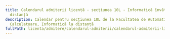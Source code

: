 ```yaml
---
title: Calendarul admiterii licență - secțiunea 10L - Informatică învățământ la
  distanță
description: Calendar pentru secțiunea 10L de la Facultatea de Automatică și
  Calculatoare, Informatică la distanță
fullPath: licenta/admitere/calendarul-admiterii/calendarul-admiterii-licenta-sectiunea-10dl-id
---
```

<Timeline slug="admitere-licență-sesiunea-iulie-2023-secțiunea-10dl-învățământ-la-distanță"></Timeline>